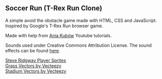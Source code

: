 ## Soccer Run (T-Rex Run Clone) 
A simple avoid the obstacle game made with HTML, CSS 
and JavaScript. Inspired by Google's T-Rex Run browser
game.

Made with help from 
[Ania Kubów](https://www.youtube.com/channel/UC5DNytAJ6_FISueUfzZCVsw) Youtube tutorials. 

Sounds used under Creative Commons Attribution License. The sound
effects can be found [here](https://freesound.org/people/LittleRobotSoundFactory/packs/16681/).

<a target="_blank" href="https://dribbble.com/shots/1487469-Player-Sprites">Steve Ridgway Player Sprites</a><br>
<a target="_blank" href="https://www.vecteezy.com/free-vector/grass">Grass Vectors by Vecteezy</a><br>
<a target="_blank" href="https://www.vecteezy.com/free-vector/stadium">Stadium Vectors by Vecteezy</a>